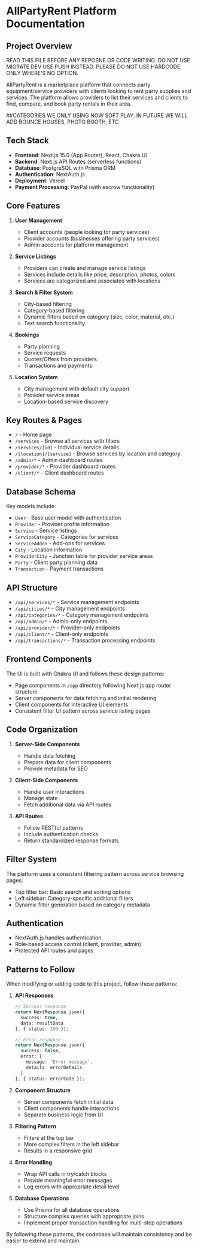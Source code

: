 # AllPartyRent Platform Documentation

## Project Overview

READ THIS FILE BEFORE ANY REPOSNE OR CODE WRITING.
DO NOT USE MIGRATE DEV USE PUSH INSTEAD.
PLEASE DO NOT USE HARDCODE, ONLY WHERE'S NO OPTION.

AllPartyRent is a marketplace platform that connects party equipment/service providers with clients looking to rent party supplies and services. The platform allows providers to list their services and clients to find, compare, and book party rentals in their area.

##CATEGORIES
WE ONLY USING NOW SOFT PLAY. IN FUTURE WE WILL ADD 
BOUNCE HOUSES, PHOTO BOOTH, ETC

## Tech Stack

- **Frontend**: Next.js 15.0 (App Router), React, Chakra UI
- **Backend**: Next.js API Routes (serverless functions)
- **Database**: PostgreSQL with Prisma ORM
- **Authentication**: NextAuth.js
- **Deployment**: Vercel
- **Payment Processing**: PayPal (with escrow functionality)

## Core Features

1. **User Management**
   - Client accounts (people looking for party services)
   - Provider accounts (businesses offering party services)
   - Admin accounts for platform management

2. **Service Listings**
   - Providers can create and manage service listings
   - Services include details like price, description, photos, colors
   - Services are categorized and associated with locations

3. **Search & Filter System**
   - City-based filtering
   - Category-based filtering
   - Dynamic filters based on category (size, color, material, etc.)
   - Text search functionality

4. **Bookings**
   - Party planning
   - Service requests
   - Quotes/Offers from providers
   - Transactions and payments

5. **Location System**
   - City management with default city support
   - Provider service areas
   - Location-based service discovery

## Key Routes & Pages

- `/` - Home page
- `/services` - Browse all services with filters
- `/services/[id]` - Individual service details
- `/[location]/[service]` - Browse services by location and category
- `/admin/*` - Admin dashboard routes
- `/provider/*` - Provider dashboard routes
- `/client/*` - Client dashboard routes

## Database Schema

Key models include:
- `User` - Base user model with authentication
- `Provider` - Provider profile information
- `Service` - Service listings
- `ServiceCategory` - Categories for services
- `ServiceAddon` - Add-ons for services
- `City` - Location information
- `ProviderCity` - Junction table for provider service areas
- `Party` - Client party planning data
- `Transaction` - Payment transactions

## API Structure

- `/api/services/*` - Service management endpoints
- `/api/cities/*` - City management endpoints
- `/api/categories/*` - Category management endpoints
- `/api/admin/*` - Admin-only endpoints
- `/api/provider/*` - Provider-only endpoints
- `/api/client/*` - Client-only endpoints
- `/api/transactions/*` - Transaction processing endpoints

## Frontend Components

The UI is built with Chakra UI and follows these design patterns:
- Page components in `/app` directory following Next.js app router structure
- Server components for data fetching and initial rendering
- Client components for interactive UI elements
- Consistent filter UI pattern across service listing pages

## Code Organization

1. **Server-Side Components**
   - Handle data fetching
   - Prepare data for client components
   - Provide metadata for SEO

2. **Client-Side Components**
   - Handle user interactions
   - Manage state
   - Fetch additional data via API routes

3. **API Routes**
   - Follow RESTful patterns
   - Include authentication checks
   - Return standardized response formats
   
## Filter System

The platform uses a consistent filtering pattern across service browsing pages:
- Top filter bar: Basic search and sorting options
- Left sidebar: Category-specific additional filters
- Dynamic filter generation based on category metadata

## Authentication

- NextAuth.js handles authentication
- Role-based access control (client, provider, admin)
- Protected API routes and pages

## Patterns to Follow

When modifying or adding code to this project, follow these patterns:

1. **API Responses**
   ```typescript
   // Success response
   return NextResponse.json({ 
     success: true, 
     data: resultData 
   }, { status: 200 });
   
   // Error response
   return NextResponse.json({ 
     success: false, 
     error: { 
       message: 'Error message', 
       details: errorDetails 
     } 
   }, { status: errorCode });
   ```

2. **Component Structure**
   - Server components fetch initial data
   - Client components handle interactions
   - Separate business logic from UI

3. **Filtering Pattern**
   - Filters at the top bar
   - More complex filters in the left sidebar
   - Results in a responsive grid

4. **Error Handling**
   - Wrap API calls in try/catch blocks
   - Provide meaningful error messages
   - Log errors with appropriate detail level

5. **Database Operations**
   - Use Prisma for all database operations
   - Structure complex queries with appropriate joins
   - Implement proper transaction handling for multi-step operations

By following these patterns, the codebase will maintain consistency and be easier to extend and maintain. 